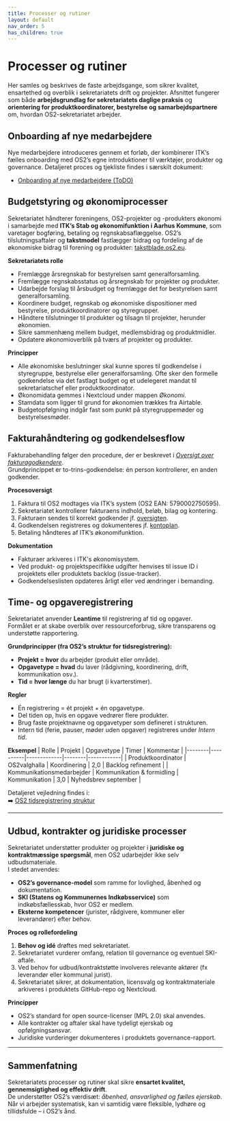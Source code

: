 ```yaml
---
title: Processer og rutiner
layout: default
nav_order: 5
has_children: true
---
```


# Processer og rutiner  
Her samles og beskrives de faste arbejdsgange, som sikrer kvalitet, ensartethed og overblik i sekretariatets drift og projekter. Afsnittet fungerer som både **arbejdsgrundlag for sekretariatets daglige praksis** og **orientering for produktkoordinatorer, bestyrelse og samarbejdspartnere** om, hvordan OS2-sekretariatet arbejder.


## Onboarding af nye medarbejdere
Nye medarbejdere introduceres gennem et forløb, der kombinerer ITK’s fælles onboarding med OS2’s egne introduktioner til værktøjer, produkter og governance. Detaljeret proces og tjekliste findes i særskilt dokument:  

- [Onboarding af nye medarbejdere (ToDO)](processes/onboarding_medarbejder)


## Budgetstyring og økonomiprocesser
Sekretariatet håndterer foreningens, OS2-projekter og -produkters økonomi i samarbejde med **ITK’s Stab og økonomifunktion i Aarhus Kommune**, som varetager bogføring, betaling og regnskabsaflæggelse. OS2’s tilslutningsaftaler og **takstmodel** fastlægger bidrag og fordeling af de økonomiske bidrag til forening og produkter: [takstblade.os2.eu](https://takstblade.os2.eu).

**Sekretariatets rolle**
- Fremlægge årsregnskab for bestyrelsen samt generalforsamling.  
- Fremlægge regnskabsstatus og årsregnskab for projekter og produkter.    
- Udarbejde forslag til årsbudget og fremlægge det for bestyrelsen samt generalforsamling.  
- Koordinere budget, regnskab og økonomiske dispositioner med bestyrelse, produktkoordinatorer og styregrupper.  
- Håndtere tilslutninger til produkter og tilsagn til projekter, herunder økonomien.  
- Sikre sammenhæng mellem budget, medlemsbidrag og produktmidler.  
- Opdatere økonomioverblik på tværs af projekter og produkter.  

**Principper**
- Alle økonomiske beslutninger skal kunne spores til godkendelse i styregruppe, bestyrelse eller generalforsamling. Ofte sker den formelle godkendelse via det fastlagt budget og et udelegeret mandat til sekretariatschef eller produktkoordinator.  
- Økonomidata gemmes i Nextcloud under mappen *Økonomi*.  
- Stamdata som ligger til grund for økonomien trækkes fra Airtable.  
- Budgetopfølgning indgår fast som punkt på styregruppemøder og bestyrelsesmøder.  


## Fakturahåndtering og godkendelsesflow
Fakturabehandling følger den procedure, der er beskrevet i *[Oversigt over fakturagodkendere](processes/os2_faktura_godkender)*.  
Grundprincippet er to-trins-godkendelse: én person kontrollerer, en anden godkender.

**Procesoversigt**
1. Faktura til OS2 modtages via ITK’s system (OS2 EAN: 5790002750595).  
2. Sekretariatet kontrollerer fakturaens indhold, beløb, bilag og kontering.  
3. Fakturaen sendes til korrekt godkender jf. [oversigten](processes/os2_faktura_godkender).  
4. Godkendelsen registreres og dokumenteres jf. [kontoplan](processes/os2_kontoplaner).  
5. Betaling håndteres af ITK’s økonomifunktion.  

**Dokumentation**
- Fakturaer arkiveres i ITK's økonomisystem.  
- Ved produkt- og projektspecifikke udgifter henvises til issue ID i projektets eller produktets backlog (issue-tracker).  
- Godkendelseslisten opdateres årligt eller ved ændringer i bemanding.


## Time- og opgaveregistrering
Sekretariatet anvender **Leantime** til registrering af tid og opgaver.  
Formålet er at skabe overblik over ressourceforbrug, sikre transparens og understøtte rapportering.

**Grundprincipper (fra OS2’s struktur for tidsregistrering):**
- **Projekt = hvor** du arbejder (produkt eller område).  
- **Opgavetype = hvad** du laver (rådgivning, koordinering, drift, kommunikation osv.).  
- **Tid = hvor længe** du har brugt (i kvarterstimer).  

**Regler**
- Én registrering = ét projekt + én opgavetype.  
- Del tiden op, hvis en opgave vedrører flere produkter.  
- Brug faste projektnavne og opgavetyper som defineret i strukturen.  
- Intern tid (ferie, pauser, møder uden opgaver) registreres under *Intern tid*.  

**Eksempel**
| Rolle | Projekt | Opgavetype | Timer | Kommentar |
|--------|----------|-------------|--------|------------|
| Produktkoordinator | OS2valghalla | Koordinering | 2,0 | Backlog refinement |
| Kommunikationsmedarbejder | Kommunikation & formidling | Kommunikation | 3,0 | Nyhedsbrev september |

Detaljeret vejledning findes i:  
➡️ [OS2 tidsregistrering struktur](./OS2_tidsregistrering_struktur.md)

---

## Udbud, kontrakter og juridiske processer
Sekretariatet understøtter produkter og projekter i **juridiske og kontraktmæssige spørgsmål**, men OS2 udarbejder ikke selv udbudsmateriale.  
I stedet anvendes:
- **OS2’s governance-model** som ramme for lovlighed, åbenhed og dokumentation.  
- **SKI (Statens og Kommunernes Indkøbsservice)** som indkøbsfællesskab, hvor OS2 er medlem.  
- **Eksterne kompetencer** (jurister, rådgivere, kommuner eller leverandører) efter behov.  

**Proces og rollefordeling**
1. **Behov og idé** drøftes med sekretariatet.  
2. Sekretariatet vurderer omfang, relation til governance og eventuel SKI-aftale.  
3. Ved behov for udbud/kontraktstøtte involveres relevante aktører (fx leverandør eller kommunal jurist).  
4. Sekretariatet sikrer, at dokumentation, licensvalg og kontraktmateriale arkiveres i produktets GitHub-repo og Nextcloud.  

**Principper**
- OS2’s standard for open source-licenser (MPL 2.0) skal anvendes.  
- Alle kontrakter og aftaler skal have tydeligt ejerskab og opfølgningsansvar.  
- Juridiske vurderinger dokumenteres i produktets governance-rapport.  

---

## Sammenfatning
Sekretariatets processer og rutiner skal sikre **ensartet kvalitet, gennemsigtighed og effektiv drift**.  
De understøtter OS2’s værdisæt: *åbenhed, ansvarlighed og fælles ejerskab*.  
Når vi arbejder systematisk, kan vi samtidig være fleksible, lydhøre og tillidsfulde – i OS2’s ånd.

